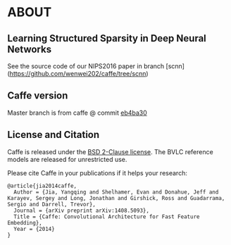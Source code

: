 # ABOUT 
## Learning Structured Sparsity in Deep Neural Networks
See the source code of our NIPS2016 paper in branch [scnn] (https://github.com/wenwei202/caffe/tree/scnn)

## Caffe version
Master branch is from caffe @ commit [eb4ba30](https://github.com/BVLC/caffe/commit/eb4ba30e3c4899edc7a9713158d61503fa8ecf90)

## License and Citation

Caffe is released under the [BSD 2-Clause license](https://github.com/BVLC/caffe/blob/master/LICENSE).
The BVLC reference models are released for unrestricted use.

Please cite Caffe in your publications if it helps your research:

    @article{jia2014caffe,
      Author = {Jia, Yangqing and Shelhamer, Evan and Donahue, Jeff and Karayev, Sergey and Long, Jonathan and Girshick, Ross and Guadarrama, Sergio and Darrell, Trevor},
      Journal = {arXiv preprint arXiv:1408.5093},
      Title = {Caffe: Convolutional Architecture for Fast Feature Embedding},
      Year = {2014}
    }
